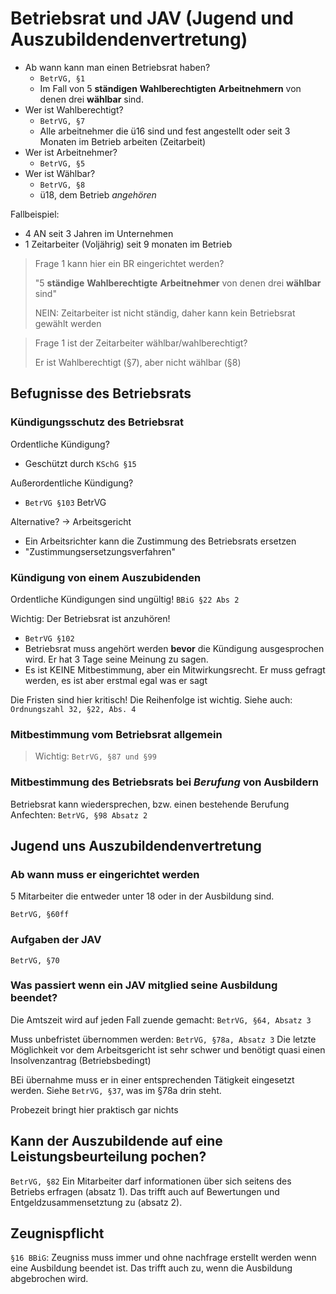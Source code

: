 # Betriebsrat und JAV (Jugend und Auszubildendenvertretung)

* Ab wann kann man einen Betriebsrat haben?
  * `BetrVG, §1`
  * Im Fall von 5 **ständigen** **Wahlberechtigten** **Arbeitnehmern** von denen drei **wählbar** sind. 
* Wer ist Wahlberechtigt?
  * `BetrVG, §7`
  * Alle arbeitnehmer die ü16 sind und fest angestellt oder seit 3 Monaten im Betrieb arbeiten (Zeitarbeit)
* Wer ist Arbeitnehmer?
  * `BetrVG, §5`
* Wer ist Wählbar?
  * `BetrVG, §8`
  * ü18, dem Betrieb _angehören_


Fallbeispiel:
* 4 AN seit 3 Jahren im Unternehmen
* 1 Zeitarbeiter (Voljährig) seit 9 monaten im Betrieb

> Frage 1 kann hier ein BR eingerichtet werden?
> 
> "5 **ständige** **Wahlberechtigte** **Arbeitnehmer** von denen drei **wählbar** sind"
>
> NEIN: Zeitarbeiter ist nicht ständig, daher kann kein Betriebsrat gewählt werden

> Frage 1 ist der Zeitarbeiter wählbar/wahlberechtigt?
> 
> Er ist Wahlberechtigt (§7), aber nicht wählbar (§8)

## Befugnisse des Betriebsrats
### Kündigungsschutz des Betriebsrat

Ordentliche Kündigung? 
* Geschützt durch `KSchG §15`

Außerordentliche Kündigung?
* `BetrVG §103` BetrVG

Alternative? -> Arbeitsgericht
* Ein Arbeitsrichter kann die Zustimmung des Betriebsrats ersetzen
* "Zustimmungsersetzungsverfahren"

### Kündigung von einem Auszubidenden

Ordentliche Kündigungen sind ungültig! `BBiG §22 Abs 2`

Wichtig: Der Betriebsrat ist anzuhören!
* `BetrVG §102`
* Betriebsrat muss angehört werden **bevor** die Kündigung ausgesprochen wird. Er hat 3 Tage seine Meinung zu sagen.
* Es ist KEINE Mitbestimmung, aber ein Mitwirkungsrecht. Er muss gefragt werden, es ist aber erstmal egal was er sagt

Die Fristen sind hier kritisch! Die Reihenfolge ist wichtig. Siehe auch: `Ordnungszahl 32, §22, Abs. 4`

### Mitbestimmung vom Betriebsrat allgemein

> Wichtig: `BetrVG, §87 und §99`

### Mitbestimmung des Betriebsrats bei _Berufung_ von Ausbildern

Betriebsrat kann wiedersprechen, bzw. einen bestehende Berufung Anfechten:
`BetrVG, §98 Absatz 2`

## Jugend uns Auszubildendenvertretung

### Ab wann muss er eingerichtet werden

5 Mitarbeiter die entweder unter 18 oder in der Ausbildung sind.

`BetrVG, §60ff`

### Aufgaben der JAV

`BetrVG, §70`

### Was passiert wenn ein JAV mitglied seine Ausbildung beendet?

Die Amtszeit wird auf jeden Fall zuende gemacht:
`BetrVG, §64, Absatz 3`

Muss unbefristet übernommen werden:
`BetrVG, §78a, Absatz 3`
Die letzte Möglichkeit vor dem Arbeitsgericht ist sehr schwer und benötigt quasi einen Insolvenzantrag (Betriebsbedingt)

BEi übernahme muss er in einer entsprechenden Tätigkeit eingesetzt werden. Siehe `BetrVG, §37`, was im §78a drin steht.

Probezeit bringt hier praktisch gar nichts

## Kann der Auszubildende auf eine Leistungsbeurteilung pochen?

`BetrVG, §82`
Ein Mitarbeiter darf informationen über sich seitens des Betriebs erfragen (absatz 1). Das trifft auch auf Bewertungen und Entgeldzusammensetztung zu (absatz 2).

## Zeugnispflicht

`§16 BBiG`: Zeugniss muss immer und ohne nachfrage erstellt werden wenn eine Ausbildung beendet ist. Das trifft auch zu, wenn die Ausbildung abgebrochen wird.
